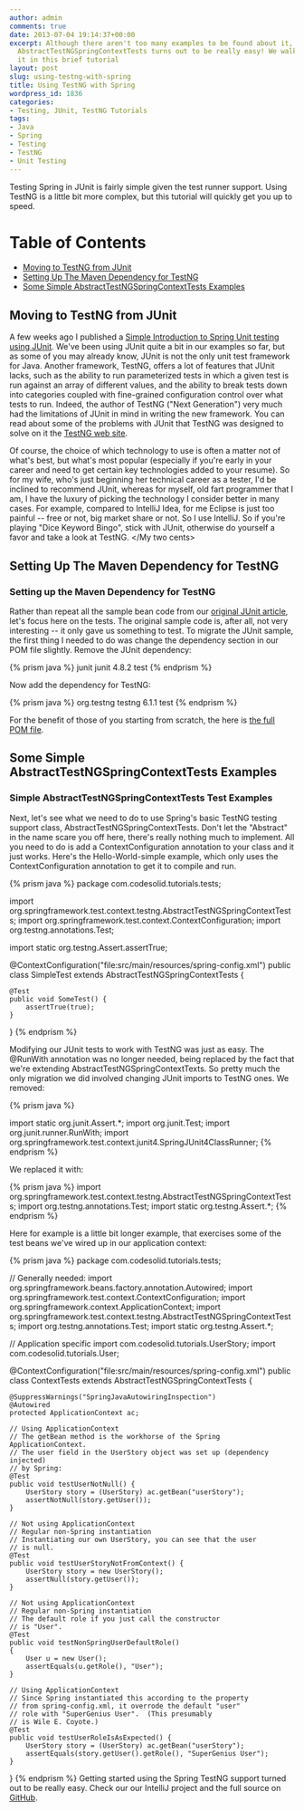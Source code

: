 ```yaml
---
author: admin
comments: true
date: 2013-07-04 19:14:37+00:00
excerpt: Although there aren't too many examples to be found about it, using Spring's
  AbstractTestNGSpringContextTests turns out to be really easy! We walk you through
  it in this brief tutorial
layout: post
slug: using-testng-with-spring
title: Using TestNG with Spring
wordpress_id: 1836
categories:
- Testing, JUnit, TestNG Tutorials
tags:
- Java
- Spring
- Testing
- TestNG
- Unit Testing
---
```


Testing Spring in JUnit is fairly simple given the test runner support.  Using TestNG is a little bit more complex, but this tutorial will quickly get you up to speed.
<div id="table_of_contents">
<h1>Table of Contents</h1>
<ul >
<li><a href="#MovingToTestNGfromJUnit">Moving to TestNG from JUnit</a></li>
<li><a href="#SettingUpMaven">Setting Up The Maven Dependency for TestNG</a></li>
<li><a href="#SimpleTests">Some Simple AbstractTestNGSpringContextTests Examples</a></li>
</ul>
</div>

<h2><a name="MovingToTestNGfromJUnit" id="MovingToTestNGfromJUnit">Moving to TestNG from JUnit</a></h2>

A few weeks ago I published a [Simple Introduction to Spring Unit testing using JUnit](http://codesolid.com/spring-unit-testing-using-junit/).  We've been using JUnit quite a bit in our examples so far, but as some of you may already know, JUnit is not the only unit test framework for Java.  Another framework, TestNG, offers a lot of features that JUnit lacks, such as the ability to run parameterized tests in which a given test is run against an array of different values, and the ability to break tests down into categories coupled with fine-grained configuration control over what tests to run.  Indeed, the author of TestNG ("Next Generation") very much had the limitations of JUnit in mind in writing the new framework.  You can read about some of the problems with JUnit that TestNG was designed to solve on it the [TestNG web site](http://testng.org/).

Of course, the choice of which technology to use is often a matter not of what's best, but what's most popular (especially if you're early in your career and need to get certain key technologies added to your resume).  So for my wife, who's just beginning her technical career as a tester, I'd be inclined to recommend JUnit, whereas for myself, old fart programmer that I am, I have the luxury of picking the technology I consider better in many cases.  For example, compared to IntelliJ Idea, for me Eclipse is just too painful -- free or not, big market share or not.  So I use IntelliJ.  So if you're playing "Dice Keyword Bingo", stick with JUnit, otherwise do yourself a favor and take a look at TestNG.  </My two cents>


<h2><a name="SettingUpMaven" id="SettingUpMaven">Setting Up The Maven Dependency for TestNG</a></h2>

### Setting up the Maven Dependency for TestNG


Rather than repeat all the sample bean code from our [original JUnit article](=), let's focus here on the tests. The original sample code is, after all, not very interesting -- it only gave us something to test.  To migrate the JUnit sample, the first thing I needed to do was change the dependency section in our POM file slightly.  Remove the JUnit dependency:

{% prism java %}
  junit
  junit
  4.8.2
  test
{% endprism %}

Now add the dependency for TestNG:

{% prism java %}
  org.testng
  testng
  6.1.1
  test
{% endprism %}

For the benefit of those of you starting from scratch, the here is [the full POM file](https://github.com/CodeSolid/tutorials/blob/master/SpringTestNG/pom.xml).


<h2><a name="SimpleTests" id="SimpleTests">Some Simple AbstractTestNGSpringContextTests Examples</a></h2>

### Simple AbstractTestNGSpringContextTests Test Examples


Next, let's see what we need to do to use Spring's basic TestNG testing support class, AbstractTestNGSpringContextTests.  Don't let the "Abstract" in the name scare you off here, there's really nothing much to implement. All you need to do is add a ContextConfiguration annotation to your class and it just works.  Here's the Hello-World-simple example, which only uses the ContextConfiguration annotation to get it to compile and run.

{% prism java %}
package com.codesolid.tutorials.tests;

import org.springframework.test.context.testng.AbstractTestNGSpringContextTests;
import org.springframework.test.context.ContextConfiguration;
import org.testng.annotations.Test;

import static org.testng.Assert.assertTrue;

@ContextConfiguration("file:src/main/resources/spring-config.xml")
public class SimpleTest extends AbstractTestNGSpringContextTests {

    @Test
    public void SomeTest() {
        assertTrue(true);
    }
}
{% endprism %}

Modifying our JUnit tests to work with TestNG was just as easy.  The @RunWith annotation was no longer needed, being replaced by the fact that we're extending AbstractTestNGSpringContextTexts.  So  pretty much the only migration we did involved changing JUnit imports to TestNG ones.  We removed:

{% prism java %}

import static org.junit.Assert.*;
import org.junit.Test;
import org.junit.runner.RunWith;
import org.springframework.test.context.junit4.SpringJUnit4ClassRunner;
{% endprism %}

We replaced it with:

{% prism java %}
import org.springframework.test.context.testng.AbstractTestNGSpringContextTests;
import org.testng.annotations.Test;
import static org.testng.Assert.*;
{% endprism %}

Here for example is a little bit longer example, that exercises some of the test beans we've wired up in our application context:

{% prism java %}
package com.codesolid.tutorials.tests;

// Generally needed:
import org.springframework.beans.factory.annotation.Autowired;
import org.springframework.test.context.ContextConfiguration;
import org.springframework.context.ApplicationContext;
import org.springframework.test.context.testng.AbstractTestNGSpringContextTests;
import org.testng.annotations.Test;
import static org.testng.Assert.*;

// Application specific
import com.codesolid.tutorials.UserStory;
import com.codesolid.tutorials.User;

@ContextConfiguration("file:src/main/resources/spring-config.xml")
public class ContextTests extends AbstractTestNGSpringContextTests {

    @SuppressWarnings("SpringJavaAutowiringInspection")
    @Autowired
    protected ApplicationContext ac;

    // Using ApplicationContext
    // The getBean method is the workhorse of the Spring ApplicationContext.
    // The user field in the UserStory object was set up (dependency injected)
    // by Spring:
    @Test
    public void testUserNotNull() {
        UserStory story = (UserStory) ac.getBean("userStory");
        assertNotNull(story.getUser());
    }

    // Not using ApplicationContext
    // Regular non-Spring instantiation
    // Instantiating our own UserStory, you can see that the user
    // is null.
    @Test
    public void testUserStoryNotFromContext() {
        UserStory story = new UserStory();
        assertNull(story.getUser());
    }

    // Not using ApplicationContext
    // Regular non-Spring instantiation
    // The default role if you just call the constructor
    // is "User".
    @Test
    public void testNonSpringUserDefaultRole()
    {
        User u = new User();
        assertEquals(u.getRole(), "User");
    }

    // Using ApplicationContext
    // Since Spring instantiated this according to the property
    // from spring-config.xml, it overrode the default "user"
    // role with "SuperGenius User".  (This presumably
    // is Wile E. Coyote.)
    @Test
    public void testUserRoleIsAsExpected() {
        UserStory story = (UserStory) ac.getBean("userStory");
        assertEquals(story.getUser().getRole(), "SuperGenius User");
    }
}
{% endprism %}
Getting started using the Spring TestNG support turned out to be really easy.  Check our our IntelliJ project and the full source on [GitHub](https://github.com/CodeSolid/tutorials/tree/master/SpringTestNG).
